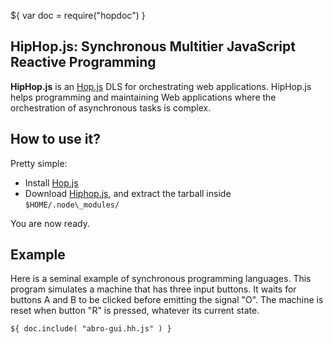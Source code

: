 ${ var doc = require("hopdoc") }

HipHop.js: Synchronous Multitier JavaScript Reactive Programming
----------------------------------------------------------------

__HipHop.js__ is an [Hop.js](http://hop-dev.inria.fr) DLS for
orchestrating web applications. HipHop.js helps programming 
and maintaining Web applications where the orchestration of
asynchronous tasks is complex. 

How to use it?
--------------
Pretty simple:

* Install [Hop.js](http://hop-dev.inria.fr)
* Download [Hiphop.js](https://www-sop.inria.fr/members/Colin.Vidal/hiphop/hiphopjs-0.0.1.tar.gz), and extract the tarball inside
`$HOME/.node\_modules/`

You are now ready.


Example
-------

Here is a seminal example of synchronous programming languages. This
program simulates a machine that has three input buttons. It waits for
buttons A and B to be clicked before emitting the signal "O". The
machine is reset when button "R" is pressed, whatever its current
state.

```hiphop
${ doc.include( "abro-gui.hh.js" ) }
```

